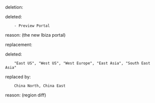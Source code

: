 deletion:

deleted:

		- Preview Portal

reason: (the new Ibiza portal)

replacement:

deleted:

		"East US", "West US", "West Europe", "East Asia", "South East Asia"

replaced by:

		China North, China East

reason: (region diff)

